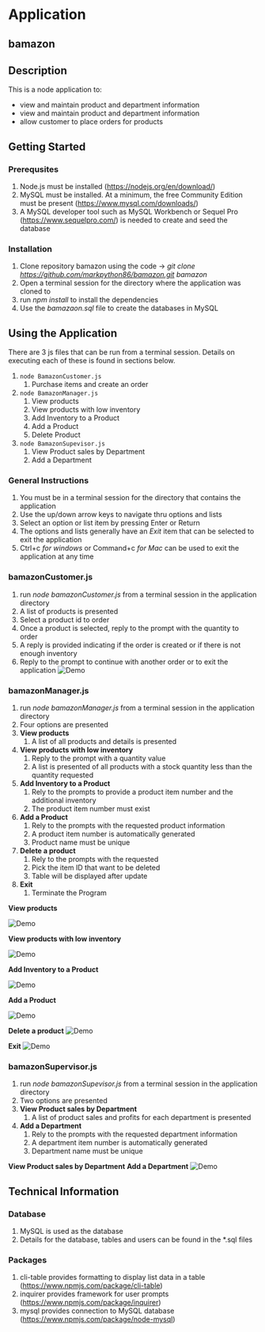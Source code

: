 # Application

## bamazon

## Description

This is a node application to:
* view and maintain product and department information
* view and maintain product and department information
* allow customer to place orders for products

## Getting Started

### Prerequsites

1. Node.js must be installed (https://nodejs.org/en/download/)
1. MySQL must be installed. At a minimum, the free Community Edition must be present (https://www.mysql.com/downloads/) 
1. A MySQL developer tool such as MySQL Workbench or Sequel Pro (https://www.sequelpro.com/) is needed to create and seed the database

### Installation

1. Clone repository bamazon using the code -> _git clone https://github.com/markpython86/bamazon.git bamazon_
1. Open a terminal session for the directory where the application was cloned to
1. run *npm install* to install the dependencies
1. Use the *bamazaon.sql* file to create the databases in MySQL

## Using the Application

There are 3 js files that can be run from a terminal session. Details on executing each of these is found in sections below.

1. `node BamazonCustomer.js`
    1. Purchase items and create an order
1. `node BamazonManager.js`
    1. View products
    1. View products with low inventory
    1. Add Inventory to a Product
    1. Add a Product
    1. Delete Product
1. `node BamazonSupevisor.js`
    1. View Product sales by Department
    1. Add a Department

### General Instructions

1. You must be in a terminal session for the directory that contains the application
1. Use the up/down arrow keys to navigate thru options and lists
1. Select an option or list item by pressing Enter or Return
1. The options and lists generally have an _Exit_ item that can be selected to exit the application
1. Ctrl+c _for windows_ or Command+c _for Mac_ can be used to exit the application at any time

### bamazonCustomer.js

1. run _node bamazonCustomer.js_ from a terminal session in the application directory
1. A list of products is presented
1. Select a product id to order
1. Once a product is selected, reply to the prompt with the quantity to order
1. A reply is provided indicating if the order is created or if there is not enough inventory
1. Reply to the prompt to continue with another order or to exit the application
![Demo](/images/Customer.gif)

### bamazonManager.js

1. run _node bamazonManager.js_ from a terminal session in the application directory
1. Four options are presented
1. **View products**
    1. A list of all products and details is presented
1. **View products with low inventory**
    1. Reply to the prompt with a quantity value
    1. A list is presented of all products with a stock quantity less than the quantity requested
1. **Add Inventory to a Product**
    1. Rely to the prompts to provide a product item number and the additional inventory
    1. The product item number must exist
1. **Add a Product**
    1. Rely to the prompts with the requested product information
    1. A product item number is automatically generated
    1. Product name must be unique
1. **Delete a product**
    1. Rely to the prompts with the requested
    1. Pick the item ID that want to be deleted
    1. Table will be displayed after update
1. **Exit**
    1. Terminate the Program

**View products**

![Demo](/images/Manager-View.gif)

**View products with low inventory**

![Demo](/images/Manager-View-Low.gif)

**Add Inventory to a Product**

![Demo](/images/Manager-Add-Inventory.gif)

**Add a Product**

![Demo](/images/Manager-Add-Product.gif)

**Delete a product**
![Demo](/images/Manager-Delete-Product.gif)

**Exit**
![Demo](/images/Manager-Exit.gif)


### bamazonSupervisor.js

1. run _node bamazonSupevisor.js_ from a terminal session in the application directory
1. Two options are presented
1. **View Product sales by Department**
    1. A list of product sales and profits for each department is presented
1. **Add a Department**
    1. Rely to the prompts with the requested department information
    1. A department item number is automatically generated
    1. Department name must be unique

 **View Product sales by Department**
 **Add a Department**
![Demo](/images/Supervisor-All.gif)


## Technical Information


### Database
1. MySQL is used as the database
2. Details for the database, tables and users can be found in the *.sql files

### Packages
1. cli-table    provides formatting to display list data in a table (https://www.npmjs.com/package/cli-table)
1. inquirer     provides framework for user prompts (https://www.npmjs.com/package/inquirer)
1. mysql        provides connection to MySQL database (https://www.npmjs.com/package/node-mysql)